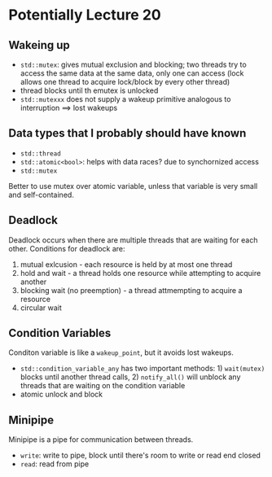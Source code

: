 # Potentially Lecture 20

## Wakeing up
- ```std::mutex```: gives mutual exclusion and blocking; two threads try to access the same data at the same data, only one can access (lock allows one thread to acquire lock/block
by every other thread)
- thread blocks until th emutex is unlocked
- ```std::mutexxx``` does not supply a wakeup primitive analogous to interruption ==> lost wakeups

## Data types that I probably should have known
- ```std::thread```
- ```std::atomic<bool>```: helps with data races? due to synchornized access
- ```std::mutex```

Better to use mutex over atomic variable, unless that variable is very small and self-contained.

## Deadlock
Deadlock occurs when there are multiple threads that are waiting for each other. Conditions for deadlock are:
1. mutual exlcusion - each resource is held by at most one thread
2. hold and wait - a thread holds one resource while attempting to acquire another
3. blocking wait (no preemption) - a thread attmempting to acquire a resource
4. circular wait

## Condition Variables
Conditon variable is like a ```wakeup_point```, but it avoids lost wakeups.
- ```std::condition_variable_any``` has two important methods: 1) ```wait(mutex)``` blocks until another thread calls, 2) ```notify_all()``` will unblock any threads that are waiting on the condition variable
- atomic unlock and block

## Minipipe
Minipipe is a pipe for communication between threads.
- ```write```: write to pipe, block until there's room to write or read end closed
- ```read```: read from pipe
